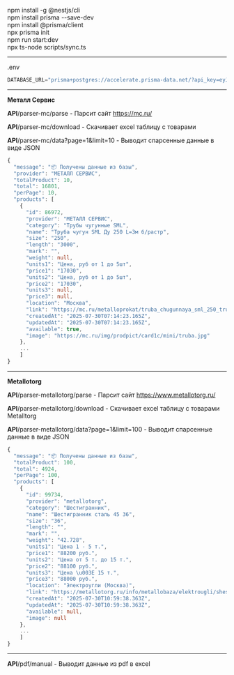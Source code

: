 
npm install -g @nestjs/cli  
npm install prisma --save-dev  
npm install @prisma/client  
npx prisma init  
npm run start:dev  
npx ts-node scripts/sync.ts  

---
.env  
```js
DATABASE_URL="prisma+postgres://accelerate.prisma-data.net/?api_key=eyJhbGciOiJIUzI1NiIsInR5cCI6IkpXVCJ9.eyJqd3RfaWQiOjEsInNlY3VyZV9rZXkiOiJza19wSmRSZnQ3YnVxd0JKeDMtRXd1NE4iLCJhcGlfa2V5IjoiMDFLMTAxWENaWVFHQVZTR0UwNFhTUFgxSEIiLCJ0ZW5hbnRfaWQiOiIxNWViMTI0MDYzNjI4M2QzM2YxOGM0ZGM2YzMyY2YxYTY0YzY2ZWRkZTA5ODRlNmFkNDM4NmU4MDBmYWYzZTE3IiwiaW50ZXJuYWxfc2VjcmV0IjoiMWIwNmE3ZWItZTJhOC00MjYxLTljYWItNmJlNDBlZjIxOWZlIn0.opp3o63huF_j60p3QB6K77Y-DlZa1Aadhq7_LlER6LQ"
```

---  
**Металл Сервис**  

**API**/parser-mc/parse - Парсит сайт https://mc.ru/  

**API**/parser-mc/download - Скачивает excel таблицу с товарами  

**API**/parser-mc/data?page=1&limit=10 - Выводит спарсенные данные в виде JSON  
```ts  
{
  "message": "📦 Получены данные из базы",
  "provider": "МЕТАЛЛ СЕРВИС",
  "totalProduct": 10,
  "total": 16801,
  "perPage": 10,
  "products": [
    {
      "id": 86972,
      "provider": "МЕТАЛЛ СЕРВИС",
      "category": "Трубы чугунные SML",
      "name": "Труба чугун SML Ду 250 L=3м б/растр",
      "size": "250",
      "length": "3000",
      "mark": "",
      "weight": null,
      "units1": "Цена, руб от 1 до 5шт",
      "price1": "17030",
      "units2": "Цена, руб от 1 до 5шт",
      "price2": "17030",
      "units3": null,
      "price3": null,
      "location": "Москва",
      "link": "https://mc.ru/metalloprokat/truba_chugunnaya_sml_250_truba_truba_razmer_250_dlina_3000",
      "createdAt": "2025-07-30T07:14:23.165Z",
      "updatedAt": "2025-07-30T07:14:23.165Z",
      "available": true,
      "image": "https://mc.ru/img/prodpict/card1c/mini/truba.jpg"
    },
    ...
    ]
}
```  
---  
**Metallotorg**  

**API**/parser-metallotorg/parse - Парсит сайт https://www.metallotorg.ru/  

**API**/parser-metallotorg/download - Скачивает excel таблицу с товарами Metalltorg  

**API**/parser-metallotorg/data?page=1&limit=100 - Выводит спарсенные данные в виде JSON  

```ts
{
  "message": "📦 Получены данные из базы",
  "totalProduct": 100,
  "total": 4924,
  "perPage": 100,
  "products": [
    {
      "id": 99734,
      "provider": "metallotorg",
      "category": "Шестигранник",
      "name": "Шестигранник сталь 45 36",
      "size": "36",
      "length": "",
      "mark": "",
      "weight": "42.728",
      "units1": "Цена 1 - 5 т.",
      "price1": "88200 руб.",
      "units2": "Цена от 5 т. до 15 т.",
      "price2": "88100 руб.",
      "units3": "Цена \u003E 15 т.",
      "price3": "88000 руб.",
      "location": "Электроугли (Москва)",
      "link": "https://metallotorg.ru/info/metallobaza/elektrougli/shestigrannik/shestigrannik-st45/rzm-36/vs-42-728/",
      "createdAt": "2025-07-30T10:59:38.363Z",
      "updatedAt": "2025-07-30T10:59:38.363Z",
      "available": null,
      "image": null
    },
    ...
    ]
}
```  

---  
**API**/pdf/manual - Выводит данные из pdf в excel
